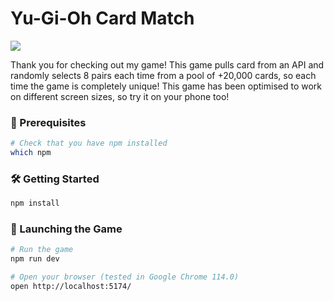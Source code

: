 # Yu-Gi-Oh Card Match

<img src="https://cdnb.artstation.com/p/assets/images/images/033/154/035/large/alexander-londono-angola-57-sin-titulo-20200625174301e4r45t5.jpg?1608586924"></img>

Thank you for checking out my game! This game pulls card from an API and randomly selects 8 pairs each time from a pool of +20,000 cards, so each time the game is completely unique! This game has been optimised to work on different screen sizes, so try it on your phone too!

### 📝 Prerequisites

```bash
# Check that you have npm installed
which npm
```

### 🛠️ Getting Started

```bash
npm install
```

### 🚀 Launching the Game

```bash
# Run the game
npm run dev
```

```bash
# Open your browser (tested in Google Chrome 114.0)
open http://localhost:5174/
```
